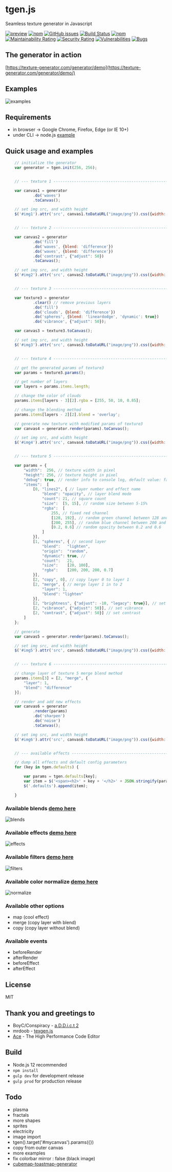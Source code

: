 # tgen.js

Seamless texture generator in Javascript

[![preview](https://img.shields.io/badge/preview-click_here-green.svg?style=flat-square)](https://texture-generator.com/generator/demo/)
[![npm](https://img.shields.io/npm/dt/seamless-texture-generator.svg?style=flat-square)](https://www.npmjs.com/package/seamless-texture-generator)
[![GitHub issues](https://img.shields.io/github/issues/schalkt/tgen.svg?style=flat-square)](https://github.com/schalkt/tgen/issues)
[![Build Status](https://travis-ci.org/schalkt/tgen.svg?branch=master)](https://travis-ci.org/schalkt/tgen)
[![npm](https://img.shields.io/npm/v/seamless-texture-generator.svg?style=flat-square)](https://www.npmjs.com/package/seamless-texture-generator)
[![Maintainability Rating](https://sonarcloud.io/api/project_badges/measure?project=schalkt_tgen&metric=sqale_rating)](https://sonarcloud.io/dashboard?id=schalkt_tgen)
[![Security Rating](https://sonarcloud.io/api/project_badges/measure?project=schalkt_tgen&metric=security_rating)](https://sonarcloud.io/dashboard?id=schalkt_tgen)
[![Vulnerabilities](https://sonarcloud.io/api/project_badges/measure?project=schalkt_tgen&metric=vulnerabilities)](https://sonarcloud.io/dashboard?id=schalkt_tgen)
[![Bugs](https://sonarcloud.io/api/project_badges/measure?project=schalkt_tgen&metric=bugs)](https://sonarcloud.io/dashboard?id=schalkt_tgen)

## The generator in action

[https://texture-generator.com/generator/demo](https://texture-generator.com/generator/demo/)


## Examples

![examples](https://texture-generator.com/generator/demo/images/examples.jpg#20190908)

## Requirements

* in browser -> Google Chrome, Firefox, Edge (or IE 10+)
* under CLI -> node.js [example](https://github.com/schalkt/tgen/blob/master/test/test.js)

## Quick usage and examples

```javascript
    // initialize the generator
    var generator = tgen.init(256, 256);


    // --- texture 1 --------------------------------------------------------------

    var canvas1 = generator
            .do('waves')
            .toCanvas();

    // set img src, and width height
    $('#img1').attr('src', canvas1.toDataURL("image/png")).css({width: canvas1.width, height: canvas1.height});


    // --- texture 2 --------------------------------------------------------------

    var canvas2 = generator
            .do('fill')
            .do('waves', {blend: 'difference'})
            .do('waves', {blend: 'difference'})
            .do('contrast', {"adjust": 50})
            .toCanvas();

    // set img src, and width height
    $('#img2').attr('src', canvas2.toDataURL("image/png")).css({width: canvas2.width, height: canvas2.height});


    // --- texture 3 --------------------------------------------------------------

    var texture3 = generator
            .clear() // remove previous layers
            .do('fill')
            .do('clouds', {blend: 'difference'})
            .do('spheres', {blend: 'lineardodge', 'dynamic': true})
            .do('vibrance', {"adjust": 50});

    var canvas3 = texture3.toCanvas();

    // set img src, and width height
    $('#img3').attr('src', canvas3.toDataURL("image/png")).css({width: canvas3.width, height: canvas3.height});


    // --- texture 4 --------------------------------------------------------------

    // get the generated params of texture3
    var params = texture3.params();

    // get number of layers
    var layers = params.items.length;

    // change the color of clouds
    params.items[layers - 3][2].rgba = [255, 50, 10, 0.85];

    // change the blending method
    params.items[layers - 2][2].blend = 'overlay';

    // generate new texture with modified params of texture3
    var canvas4 = generator.render(params).toCanvas();

    // set img src, and width height
    $('#img4').attr('src', canvas4.toDataURL("image/png")).css({width: canvas4.width, height: canvas4.height});


    // --- texture 5 --------------------------------------------------------------

    var params = {
        "width":  256, // texture width in pixel
        "height": 256, // texture height in pixel
        "debug": true, // render info to console log, default value: false
        "items":  [
            [0, "lines2", { // layer number and effect name
                "blend": "opacity", // layer blend mode
                "count": 21, // square count
                "size":  [5, 15], // random size between 5-15%
                "rgba":  [
                    255, // fixed red channel
                    [128, 192], // random green channel between 128 and 192
                    [200, 255], // random blue channel between 200 and 255
                    [0.2, 0.6] // random opacity between 0.2 and 0.6
                ]
            }],
            [1, "spheres", { // second layer
                "blend":   "lighten",
                "origin":  "random",
                "dynamic": true, //
                "count":   21,
                "size":    [20, 100],
                "rgba":    [200, 200, 200, 0.7]
            }],
            [2, "copy", 0], // copy layer 0 to layer 1
            [2, "merge", { // merge layer 1 in to 2
                "layer": 1,
                "blend": "lighten"
            }],
            [2, "brightness", {"adjust": -10, "legacy": true}], // set brightness
            [2, "vibrance", {"adjust": 50}], // set vibrance
            [2, "contrast", {"adjust": 50}] // set contrast
        ]
    };

    // generate
    var canvas5 = generator.render(params).toCanvas();

    // set img src, and width height
    $('#img5').attr('src', canvas5.toDataURL("image/png")).css({width: canvas5.width, height: canvas5.height});


    // --- texture 6 --------------------------------------------------------------

    // change layer of texture 5 merge blend method
    params.items[3] = [2, "merge", {
        "layer": 1,
        "blend": "difference"
    }];

    // render and add new effects
    var canvas6 = generator
            .render(params)
            .do('sharpen')
            .do('noise')
            .toCanvas();

    // set img src, and width height
    $('#img6').attr('src', canvas6.toDataURL("image/png")).css({width: canvas6.width, height: canvas6.height});


    // --- available effects -------------------------------------------------------

    // dump all effects and default config parameters
    for (key in tgen.defaults) {

        var params = tgen.defaults[key];
        var item = $('<span><h2>' + key + '</h2>' + JSON.stringify(params) + '</span>');
        $('.defaults').append(item);

    }
```

### Available blends [demo here](https://texture-generator.com/generator/demo/blends.html)

![blends](https://texture-generator.com/generator/demo/images/blends.jpg#20190908)

### Available effects [demo here](https://texture-generator.com/generator/demo/effects.html)

![effects](https://texture-generator.com/generator/demo/images/effects.jpg#20190908)

### Available filters [demo here](https://texture-generator.com/generator/demo/filters.html)

![filters](https://texture-generator.com/generator/demo/images/filters.jpg#20190908)

### Available color normalize [demo here](https://texture-generator.com/generator/demo/normalize.html)

![normalize](https://texture-generator.com/generator/demo/images/normalize.jpg#20190908)

### Available other options

* map (cool effect)
* merge (copy layer with blend)
* copy (copy layer without blend)

### Available events

* beforeRender
* afterRender
* beforeEffect
* afterEffect

## License

MIT

## Thank you and greetings to

* BoyC/Conspiracy - [a.D.D.i.c.t 2](http://conspiracy.hu/release/tool/addict2/)
* mrdoob - [texgen.js](https://github.com/mrdoob/texgen.js)
* [Ace](http://ace.c9.io/) - The High Performance Code Editor

## Build

* Node.js 12 recommended
* `npm install`
* `gulp dev` for development release
* `gulp prod` for production release

## Todo

* plasma
* fractals
* more shapes
* sprites
* electricity
* image import
* tgen().target('#mycanvas').params({})
* copy from outer canvas
* more examples
* fix colorbar mirror : false (black image)
* [cubemap-toastmap-generator](https://jonaszeitler.se/cubemap-toastmap-generator/)
